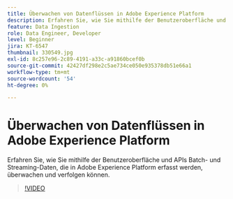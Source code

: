 ```yaml
---
title: Überwachen von Datenflüssen in Adobe Experience Platform
description: Erfahren Sie, wie Sie mithilfe der Benutzeroberfläche und APIs Batch- und Streaming-Daten, die in Adobe Experience Platform erfasst werden, überwachen und verfolgen können.
feature: Data Ingestion
role: Data Engineer, Developer
level: Beginner
jira: KT-6547
thumbnail: 330549.jpg
exl-id: 8c257e96-2c89-4191-a33c-a91860bcef0b
source-git-commit: 42427df298e2c5ae734ce050e935378db51e66a1
workflow-type: tm+mt
source-wordcount: '54'
ht-degree: 0%

---
```


# Überwachen von Datenflüssen in Adobe Experience Platform

Erfahren Sie, wie Sie mithilfe der Benutzeroberfläche und APIs Batch- und Streaming-Daten, die in Adobe Experience Platform erfasst werden, überwachen und verfolgen können.

>[!VIDEO](https://video.tv.adobe.com/v/3409475?quality=12&learn=on)
